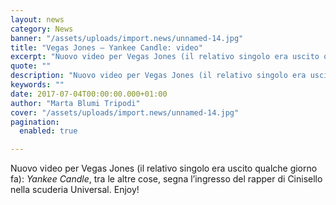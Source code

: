 ```yaml
---
layout: news
category: News
banner: "/assets/uploads/import.news/unnamed-14.jpg"
title: "Vegas Jones – Yankee Candle: video"
excerpt: "Nuovo video per Vegas Jones (il relativo singolo era uscito qualche giorno fa): Yankee Candle, tra le altre cose, segna l’ingresso del rapper di Cinisello nella scuderia Universal. Enjoy!"
quote: ""
description: "Nuovo video per Vegas Jones (il relativo singolo era uscito qualche giorno fa): Yankee Candle, tra le altre cose, segna l’ingresso del rapper di Cinisello nella scuderia Universal. Enjoy!"
keywords: ""
date: 2017-07-04T00:00:00.000+01:00
author: "Marta Blumi Tripodi"
cover: "/assets/uploads/import.news/unnamed-14.jpg"
pagination:
  enabled: true

---
```


Nuovo video per Vegas Jones (il relativo singolo era uscito qualche giorno fa): _Yankee Candle_, tra le altre cose, segna l’ingresso del rapper di Cinisello nella scuderia Universal. Enjoy!